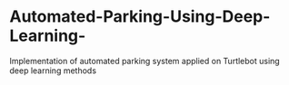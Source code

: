 # Automated-Parking-Using-Deep-Learning-
Implementation of automated parking system applied on Turtlebot using deep learning methods
